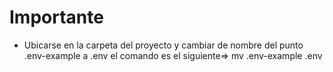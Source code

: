 
# Importante


- Ubicarse en la carpeta del proyecto y cambiar de nombre del punto .env-example a .env el comando es el siguiente=> mv .env-example .env



